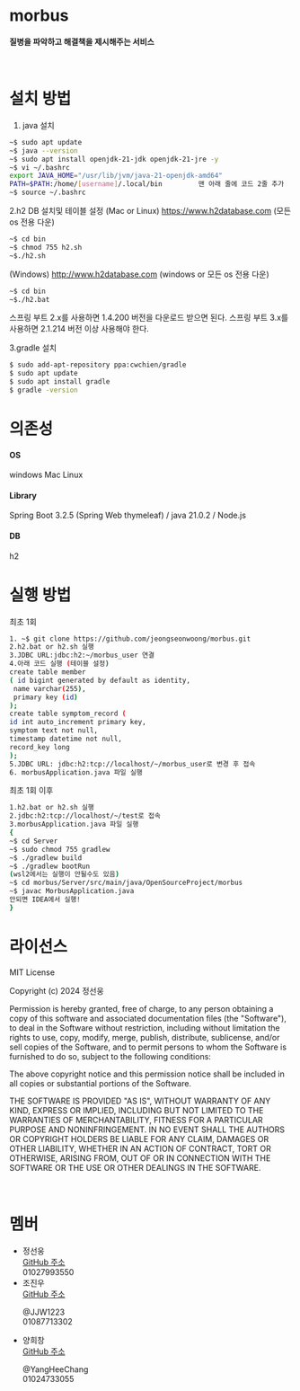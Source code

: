 # morbus
<b>질병을 파악하고 해결책을 제시해주는 서비스</b>
<p><br></p>

# 설치 방법

1. java 설치
```sh
~$ sudo apt update
~$ java --version
~$ sudo apt install openjdk-21-jdk openjdk-21-jre -y
~$ vi ~/.bashrc
export JAVA_HOME="/usr/lib/jvm/java-21-openjdk-amd64"
PATH=$PATH:/home/[username]/.local/bin         맨 아래 줄에 코드 2줄 추가
~$ source ~/.bashrc
```

2.h2 DB 설치및 테이블 설정
(Mac or Linux) https://www.h2database.com (모든 os 전용 다운)
```sh
~$ cd bin
~$ chmod 755 h2.sh
~$./h2.sh
```
(Windows) http://www.h2database.com (windows or 모든 os 전용 다운)
```sh
~$ cd bin
~$./h2.bat
```
스프링 부트 2.x를 사용하면 1.4.200 버전을 다운로드 받으면 된다.
스프링 부트 3.x를 사용하면 2.1.214 버전 이상 사용해야 한다.

3.gradle 설치
```sh
$ sudo add-apt-repository ppa:cwchien/gradle
$ sudo apt update
$ sudo apt install gradle
$ gradle -version
```

# 의존성
<h4>OS</h4>
windows Mac Linux

<h4>Library</h4>
Spring Boot 3.2.5 (Spring Web thymeleaf) / java 21.0.2 / Node.js

<h4>DB</h4>
h2

# 실행 방법
최초 1회
```sh
1. ~$ git clone https://github.com/jeongseonwoong/morbus.git
2.h2.bat or h2.sh 실행
3.JDBC URL:jdbc:h2:~/morbus_user 연결
4.아래 코드 실행 (테이블 설정)
create table member
( id bigint generated by default as identity,
 name varchar(255),
 primary key (id)
);
create table symptom_record (
id int auto_increment primary key,
symptom text not null,
timestamp datetime not null,
record_key long
); 
5.JDBC URL: jdbc:h2:tcp://localhost/~/morbus_user로 변경 후 접속
6. morbusApplication.java 파일 실행
```
최초 1회 이후
```sh
1.h2.bat or h2.sh 실행
2.jdbc:h2:tcp://localhost/~/test로 접속
3.morbusApplication.java 파일 실행
{
~$ cd Server
~$ sudo chmod 755 gradlew
~$ ./gradlew build	
~$ ./gradlew bootRun
(wsl2에서는 실행이 안될수도 있음)
~$ cd morbus/Server/src/main/java/OpenSourceProject/morbus
~$ javac MorbusApplication.java
안되면 IDEA에서 실행!
}
```

# 라이선스
MIT License

Copyright (c) 2024 정선웅

Permission is hereby granted, free of charge, to any person obtaining a copy
of this software and associated documentation files (the "Software"), to deal
in the Software without restriction, including without limitation the rights
to use, copy, modify, merge, publish, distribute, sublicense, and/or sell
copies of the Software, and to permit persons to whom the Software is
furnished to do so, subject to the following conditions:

The above copyright notice and this permission notice shall be included in all
copies or substantial portions of the Software.

THE SOFTWARE IS PROVIDED "AS IS", WITHOUT WARRANTY OF ANY KIND, EXPRESS OR
IMPLIED, INCLUDING BUT NOT LIMITED TO THE WARRANTIES OF MERCHANTABILITY,
FITNESS FOR A PARTICULAR PURPOSE AND NONINFRINGEMENT. IN NO EVENT SHALL THE
AUTHORS OR COPYRIGHT HOLDERS BE LIABLE FOR ANY CLAIM, DAMAGES OR OTHER
LIABILITY, WHETHER IN AN ACTION OF CONTRACT, TORT OR OTHERWISE, ARISING FROM,
OUT OF OR IN CONNECTION WITH THE SOFTWARE OR THE USE OR OTHER DEALINGS IN THE
SOFTWARE.
<p><br></p>

# 멤버
<ul>
  <li>정선웅</li>
  <a href="https://github.com/jeongseonwoong">GitHub 주소</a>
  <br>01027993550
  <li>조진우</li>
  <a href="https://github.com/JJW1223">GitHub 주소</a>
  <p> @JJW1223 <br>01087713302 </p>
  <li>양희창</li>
  <a href="https://github.com/YangHeeChang">GitHub 주소</a>
  <p>@YangHeeChang <br>01024733055 </p>
</ul>
